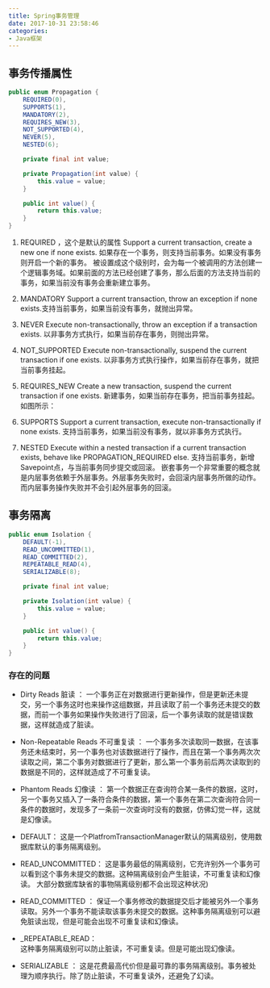 ```yaml
---
title: Spring事务管理
date: 2017-10-31 23:58:46
categories: 
- Java框架
---
```


##  事务传播属性
<!--more-->

```java
public enum Propagation {
    REQUIRED(0),
    SUPPORTS(1),
    MANDATORY(2),
    REQUIRES_NEW(3),
    NOT_SUPPORTED(4),
    NEVER(5),
    NESTED(6);

    private final int value;

    private Propagation(int value) {
        this.value = value;
    }

    public int value() {
        return this.value;
    }
}

```

1) REQUIRED ，这个是默认的属性 
Support a current transaction, create a new one if none exists. 
如果存在一个事务，则支持当前事务。如果没有事务则开启一个新的事务。 
被设置成这个级别时，会为每一个被调用的方法创建一个逻辑事务域。如果前面的方法已经创建了事务，那么后面的方法支持当前的事务，如果当前没有事务会重新建立事务。 

2) MANDATORY 
Support a current transaction, throw an exception if none exists.支持当前事务，如果当前没有事务，就抛出异常。 

3) NEVER 
Execute non-transactionally, throw an exception if a transaction exists. 
以非事务方式执行，如果当前存在事务，则抛出异常。 

4) NOT_SUPPORTED 
Execute non-transactionally, suspend the current transaction if one exists. 
以非事务方式执行操作，如果当前存在事务，就把当前事务挂起。 

5) REQUIRES_NEW 
Create a new transaction, suspend the current transaction if one exists. 
新建事务，如果当前存在事务，把当前事务挂起。 
如图所示： 

6) SUPPORTS 
Support a current transaction, execute non-transactionally if none exists. 
支持当前事务，如果当前没有事务，就以非事务方式执行。 

7) NESTED 
Execute within a nested transaction if a current transaction exists, behave like PROPAGATION_REQUIRED else. 
支持当前事务，新增Savepoint点，与当前事务同步提交或回滚。 
嵌套事务一个非常重要的概念就是内层事务依赖于外层事务。外层事务失败时，会回滚内层事务所做的动作。而内层事务操作失败并不会引起外层事务的回滚。 

## 事务隔离

```java
public enum Isolation {
    DEFAULT(-1),
    READ_UNCOMMITTED(1),
    READ_COMMITTED(2),
    REPEATABLE_READ(4),
    SERIALIZABLE(8);

    private final int value;

    private Isolation(int value) {
        this.value = value;
    }

    public int value() {
        return this.value;
    }
}
```
### 存在的问题
* Dirty Reads 脏读 ：
一个事务正在对数据进行更新操作，但是更新还未提交，另一个事务这时也来操作这组数据，并且读取了前一个事务还未提交的数据，而前一个事务如果操作失败进行了回滚，后一个事务读取的就是错误数据，这样就造成了脏读。
* Non-Repeatable Reads 不可重复读 ：
一个事务多次读取同一数据，在该事务还未结束时，另一个事务也对该数据进行了操作，而且在第一个事务两次次读取之间，第二个事务对数据进行了更新，那么第一个事务前后两次读取到的数据是不同的，这样就造成了不可重复读。
* Phantom Reads 幻像读 ：
第一个数据正在查询符合某一条件的数据，这时，另一个事务又插入了一条符合条件的数据，第一个事务在第二次查询符合同一条件的数据时，发现多了一条前一次查询时没有的数据，仿佛幻觉一样，这就是幻像读。


* DEFAULT：
这是一个PlatfromTransactionManager默认的隔离级别，使用数据库默认的事务隔离级别。 
* READ_UNCOMMITTED：
这是事务最低的隔离级别，它充许别外一个事务可以看到这个事务未提交的数据。这种隔离级别会产生脏读，不可重复读和幻像读。 
大部分数据库缺省的事物隔离级别都不会出现这种状况) 
* READ_COMMITTED ：
保证一个事务修改的数据提交后才能被另外一个事务读取。另外一个事务不能读取该事务未提交的数据。这种事务隔离级别可以避免脏读出现，但是可能会出现不可重复读和幻像读。
* _REPEATABLE_READ：  
这种事务隔离级别可以防止脏读，不可重复读。但是可能出现幻像读。 
* SERIALIZABLE ：
这是花费最高代价但是最可靠的事务隔离级别。事务被处理为顺序执行。除了防止脏读，不可重复读外，还避免了幻读。 



